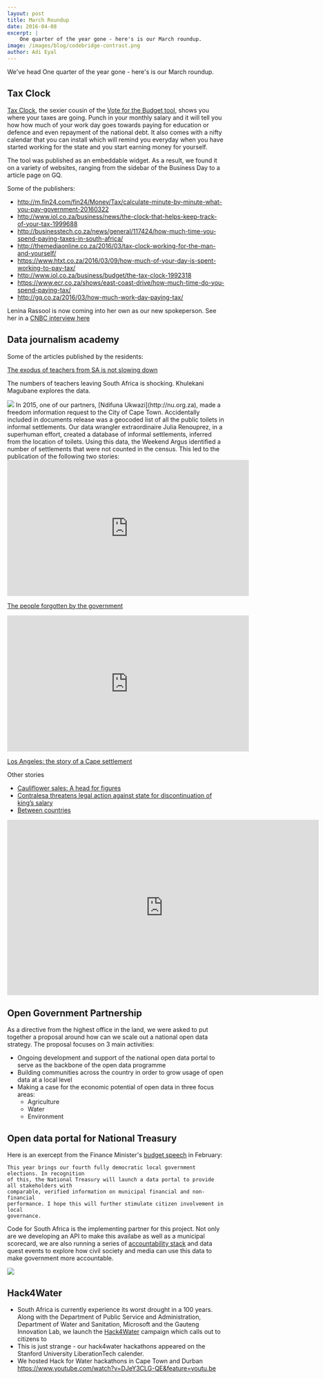 ```yaml
---
layout: post
title: March Roundup
date: 2016-04-08
excerpt: |
    One quarter of the year gone - here's is our March roundup.
image: /images/blog/codebridge-contrast.png
author: Adi Eyal
---
```


We've head 
One quarter of the year gone - here's is our March roundup.

## Tax Clock

[Tax Clock](/2016/03/08/embeddable-tax-clock.html), the sexier cousin of the [Vote for the Budget tool](http://www.vote4thebudget.org), shows you where your taxes are going. Punch in your monthly salary and it will tell you how how much of your work day goes towards paying for education or defence and even repayment of the national debt. It also comes with a nifty calendar that you can install which will remind you everyday when you have started working for the state and you start earning money for yourself.

The tool was published as an embeddable widget. As a result, we found it on a variety of websites, ranging from the sidebar of the Business Day to a article page on GQ.

<script type="text/javascript" src="https://static.code4sa.org/taxclock/taxclock.js"></script>

Some of the publishers:

- <http://m.fin24.com/fin24/Money/Tax/calculate-minute-by-minute-what-you-pay-government-20160322>
- <http://www.iol.co.za/business/news/the-clock-that-helps-keep-track-of-your-tax-1999688>
- <http://businesstech.co.za/news/general/117424/how-much-time-you-spend-paying-taxes-in-south-africa/>
- <http://themediaonline.co.za/2016/03/tax-clock-working-for-the-man-and-yourself/>
- <https://www.htxt.co.za/2016/03/09/how-much-of-your-day-is-spent-working-to-pay-tax/>
- <http://www.iol.co.za/business/budget/the-tax-clock-1992318>
- <https://www.ecr.co.za/shows/east-coast-drive/how-much-time-do-you-spend-paying-tax/>
- <http://gq.co.za/2016/03/how-much-work-day-paying-tax/>

Lenina Rassool is now coming into her own as our new spokeperson. See her in a [CNBC interview here](http://www.cnbcafrica.com/video/?bctid=4814172205001)

## Data journalism academy
Some of the articles published by the residents:


<a href="http://www.bdlive.co.za/national/education/2016/03/23/the-exodus-of-teachers-from-sa-is-not-slowing-down">The exodus of teachers from SA is not slowing down</a>

The numbers of teachers leaving South Africa is shocking. Khulekani Magubane explores the data.

<img src="//images/blog/missing-people.jpg"/>
In 2015, one of our partners, [Ndifuna Ukwazi](http://nu.org.za), made a freedom information request to the City of Cape Town. Accidentally included in documents release was a geocoded list of all the public toilets in informal settlements. Our data wrangler extraordinaire  Julia Renouprez, in a superhuman effort, created a database of informal settlements, inferred from the location of toilets. Using this data, the Weekend Argus identified a number of settlements that were not counted in the census. This led to the publication of the following two stories:
<iframe width="560" height="315" src="https://www.youtube.com/embed/B_GTrwRo8Q0" frameborder="0" allowfullscreen></iframe>

<a href="http://www.iol.co.za/news/the-people-forgotten-by-government-2002428">The people forgotten by the government</a>
<iframe width="560" height="315" src="https://www.youtube.com/embed/1NaBbtYm6uI" frameborder="0" allowfullscreen></iframe>

<a href="http://www.iol.co.za/news/los-angeles-the-story-of-a-cape-settlement-2002424">Los Angeles: the story of a Cape settlement</a>

Other stories
- <a href="http://academy.code4sa.org/stories/cauliflower-sales-head-figures">Cauliflower sales: A head for figures</a>
- <a href="http://academy.code4sa.org/stories/contralesa-threatens-legal-action-state-discontinuation-kings-salary-3">Contralesa threatens legal action against state for discontinuation of king’s salary</a>
- <a href="http://academy.code4sa.org/stories/between-countries">Between countries</a>
<iframe width="722" height="406" src="https://www.youtube.com/embed/6IJFa4CEyUw" frameborder="0" allowfullscreen></iframe>

## Open Government Partnership

As a directive from the highest office in the land, we were asked to put together a proposal around how can we scale out a national open data strategy. The proposal focuses on 3 main activities:

- Ongoing development and support of the national open data portal to serve as the backbone of the open data programme
- Building communities across the country in order to grow usage of open data at a local level
- Making a case for the economic potential of open data in three focus areas:
    - Agriculture
    - Water
    - Environment

## Open data portal for National Treasury
Here is an exercept from the Finance Minister's [budget speech](http://www.treasury.gov.za/documents/national%20budget/2016/speech/speech.pdf) in February:

    This year brings our fourth fully democratic local government elections. In recognition
    of this, the National Treasury will launch a data portal to provide all stakeholders with
    comparable, verified information on municipal financial and non-financial
    performance. I hope this will further stimulate citizen involvement in local
    governance. 

Code for South Africa is the implementing partner for this project. Not only are we developing an API to make this availabe as well as a municipal scorecard, we are also running a series of [accountability stack](https://indigotrust.org.uk/2012/11/12/good-governance-the-accountability-stack-and-multi-lateral-fora/) and data quest events to explore how civil society and media can use this data to make government more accountable.

<img src="//images/blog/nationaltreasury.png" />

## Hack4Water
- South Africa is currently experience its worst drought in a 100 years. Along with the Department of Public Service and Administration, Department of Water and Sanitation, Microsoft and the Gauteng Innovation Lab, we launch the [Hack4Water](http://hack4water.org.za) campaign which calls out to citizens to 
- This is just strange - our hack4water hackathons appeared on the Stanford University LiberationTech calender.
- We hosted Hack for Water hackathons in Cape Town and Durban
https://www.youtube.com/watch?v=DJeY3CLG-QE&feature=youtu.be
